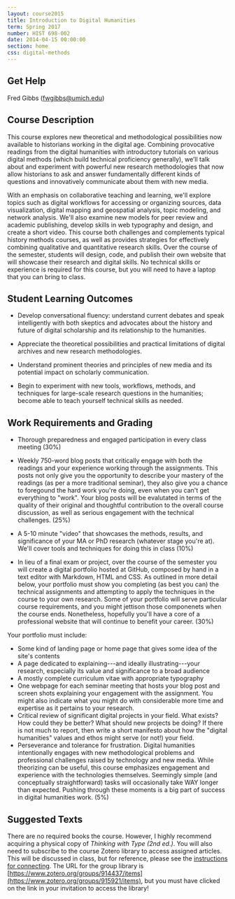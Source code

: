 ```yaml
---
layout: course2015 
title: Introduction to Digital Humanities 
term: Spring 2017
number: HIST 698-002
date: 2014-04-15 00:00:00
section: home
css: digital-methods 
---
```


## Get Help
Fred Gibbs \([fwgibbs@umich.edu](mailto:fwgibbs@umich.edu)\)    

## Course Description
This course explores new theoretical and methodological possibilities now available to historians working in the digital age. Combining provocative readings from the digital humanities with introductory tutorials on various digital methods (which build technical proficiency generally), we’ll talk about and experiment with powerful new research methodologies that now allow historians to ask and answer fundamentally different kinds of questions and innovatively communicate about them with new media. 

With an emphasis on collaborative teaching and learning, we'll explore topics such as digital workflows for accessing or organizing sources, data visualization, digital mapping and geospatial analysis, topic modeling, and network analysis. We'll also examine new models for peer review and academic publishing, develop skills in web typography and design, and create a short video. This course both challenges and complements typical history methods courses, as well as provides strategies for effectively combining qualitative and quantitative research skills. Over the course of the semester, students will design, code, and publish their own website that will showcase their research and digital skills. No technical skills or experience is required for this course, but you will need to have a laptop that you can bring to class.


## Student Learning Outcomes
- Develop conversational fluency: understand current debates and speak intelligently with both skeptics and advocates about the history and future of digital scholarship and its relationship to the humanities.

- Appreciate the theoretical possibilities and practical limitations of digital archives and new research methodologies.

- Understand prominent theories and principles of new media and its potential impact on scholarly communication.

- Begin to experiment with new tools, workflows, methods, and techniques for large-scale research questions in the humanities; become able to teach yourself technical skills as needed.



## Work Requirements and Grading
- Thorough preparedness and engaged participation in every class meeting (30%)

- Weekly 750-word blog posts that critically engage with both the readings and your experience working through the assignments. This posts not only give you the opportunity to describe your mastery of the readings (as per a more traditional seminar), they also give you a chance to foregound the hard work you're doing, even when you can't get everything to "work". Your blog posts will be evalutated in terms of the quality of their original and thoughtful contribution to the overall course discussion, as well as serious engagement with the technical challenges. (25%)

- A 5-10 minute "video" that showcases the methods, results, and significance of your MA or PhD research (whatever stage you're at). We'll cover tools and techniques for doing this in class (10%)

- In lieu of a final exam or project, over the course of the semester you will create a digital portfolio hosted at GitHub, composed by hand in a text editor with Markdown, HTML and CSS. As outlined in more detail below, your portfolio must show you completing (as best you can) the technical assignments and attempting to apply the techniques in the course to your own research. Some of your portfolio will serve particular course requirements, and you might jettison those componenets when the course ends. Nonetheless, hopefully you'll have a core of a professional website that will continue to benefit your career. (30%)

Your portfolio must include:

- Some kind of landing page or home page that gives some idea of the site's contents
- A page dedicated to explaining---and ideally illustrating---your research, especially its value and significance to a broad audience
- A mostly complete curriculum vitae with appropriate typography
- One webpage for each seminar meeting that hosts your blog post and screen shots explaining your engagement with the assignment. You might also indicate what you might do with considerable more time and expertise as it pertains to your research.
- Critical review of significant digital projects in your field. What exists? How could they be better? What should new projects be doing? If there is not much to report, then write a short manifesto about how the "digital humanities" values and ethos might serve (or not!) your field.
- Perseverance and tolerance for frustration. Digital humanities intentionally engages with new methodological problems and professional challenges raised by technology and new media. While theorizing can be useful, this course emphasizes engagement and experience with the technologies themselves. Seemingly simple (and conceptually straightforward) tasks will occasionally take WAY longer than expected. Pushing through these moments is a big part of success in digital humanities work. (5%)


## Suggested Texts
There are no required books the course. However, I highly recommend acquiring a physical copy of _Thinking with Type (2nd ed.)_. You will also need to subscribe to the course Zotero library to access assigned articles. This will be discussed in class, but for reference, please see the [instructions for connecting](http://fredgibbs.net/courses/etc/zotero.html). The URL for the group library is [https://www.zotero.org/groups/914437/items](https://www.zotero.org/groups/915921/items), but you must have clicked on the link in your invitation to access the library!